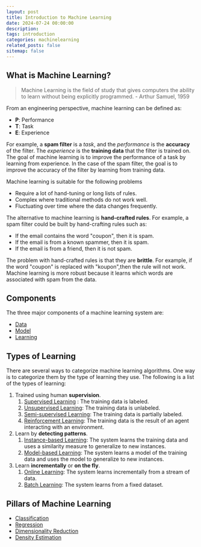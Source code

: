 ```yaml
---
layout: post
title: Introduction to Machine Learning
date: 2024-07-24 00:00:00
description:
tags: introduction
categories: machinelearning
related_posts: false
sitemap: false
---
```


## What is Machine Learning?

> Machine Learning is the field of study that gives computers the ability to learn without being explicitly programmed. - Arthur Samuel, 1959

From an engineering perspective, machine learning can be defined as:

- **P**: Performance
- **T**: Task
- **E**: Experience

For example, a **spam filter** is a _task_, and the _performance_ is the **accuracy** of the filter. The _experience_ is the **training data** that the filter is trained on. The goal of machine learning is to improve the performance of a task by learning from experience. In the case of the spam filter, the goal is to improve the accuracy of the filter by learning from training data.

Machine learning is suitable for the following problems

- Require a lot of hand-tuning or long lists of rules.
- Complex where traditional methods do not work well.
- Fluctuating over time where the data changes frequently.

The alternative to machine learning is **hand-crafted rules**. For example, a spam filter could be built by hand-crafting rules such as:

- If the email contains the word "coupon", then it is spam.
- If the email is from a known spammer, then it is spam.
- If the email is from a friend, then it is not spam.

The problem with hand-crafted rules is that they are **brittle**. For example, if the word "coupon" is replaced with "koupon",then the rule will not work. Machine learning is more robust because it learns which words are associated with spam from the data.

## Components

The three major components of a machine learning system are:

- [Data](http://amgadmadkour.com/notes/ml/concept/data)
- [Model](http://amgadmadkour.com/notes/ml/concept/model)
- [Learning](http://amgadmadkour.com/notes/ml/concept/learning)

## Types of Learning

There are several ways to categorize machine learning algorithms. One way is to categorize them by the type of learning they use. The following is a list of the types of learning:

1. Trained using human **supervision**.
   1. [Supervised Learning](http://amgadmadkour.com/notes/ml/type/supervised-learning) : The training data is labeled.
   2. [Unsupervised Learning](http://amgadmadkour.com/notes/ml/type/unsupervised-learning): The training data is unlabeled.
   3. [Semi-supervised Learning](http://amgadmadkour.com/notes/ml/type/semi-supervised-learning): The training data is partially labeled.
   4. [Reinforcement Learning](http://amgadmadkour.com/notes/ml/type/reinforcement-learning): The training data is the result of an agent interacting with an environment.
2. Learn by **detecting patterns**.
   1. [Instance-based Learning](http://amgadmadkour.com/notes/ml/type/instance-based-learning): The system learns the training data and uses a similarity measure to generalize to new instances.
   2. [Model-based Learning](http://amgadmadkour.com/notes/ml/type/model-based-learning): The system learns a model of the training data and uses the model to generalize to new instances.
3. Learn **incrementally** or **on the fly**.
   1. [Online Learning](http://amgadmadkour.com/notes/ml/type/online-learning): The system learns incrementally from a stream of data.
   2. [Batch Learning](http://amgadmadkour.com/notes/ml/type/batch-learning): The system learns from a fixed dataset.

## Pillars of Machine Learning

- [Classification](http://amgadmadkour.com/notes/ml/task/classification)
- [Regression](http://amgadmadkour.com/notes/ml/task/regression)
- [Dimensionality Reduction](http://amgadmadkour.com/notes/ml/task/dimensionality-reduction)
- [Density Estimation](http://amgadmadkour.com/notes/ml/task/density-estimation)
